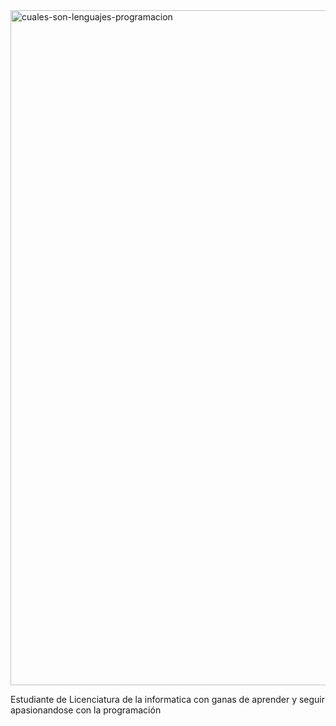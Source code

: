 
<img width="1920" height="1080" alt="cuales-son-lenguajes-programacion" src="https://github.com/user-attachments/assets/49310dd8-f32d-459d-b245-c116f673bdfe" />



Estudiante de Licenciatura de la informatica con ganas de aprender y seguir apasionandose con la programación
